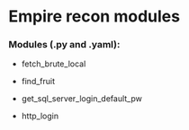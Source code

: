 # Empire recon modules

### Modules (.py and .yaml):

 - fetch_brute_local

 - find_fruit

 - get_sql_server_login_default_pw

 - http_login
